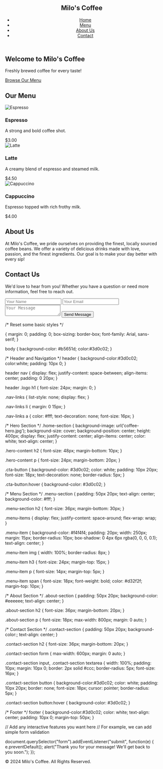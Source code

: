 <!-- Navigation -->
<header>
    <nav>
        <div class="logo">
            <h1>Milo's Coffee</h1>
        </div>
        <ul class="nav-links">
            <li><a href="#home">Home</a></li>
            <li><a href="#menu">Menu</a></li>
            <li><a href="#about">About Us</a></li>
            <li><a href="#contact">Contact</a></li>
        </ul>
    </nav>
</header>

<!-- Home Section -->
<section id="home" class="home-section">
    <div class="hero-content">
        <h2>Welcome to Milo's Coffee</h2>
        <p>Freshly brewed coffee for every taste!</p>
        <a href="#menu" class="cta-button">Browse Our Menu</a>
    </div>
</section>

<!-- Menu Section -->
<section id="menu" class="menu-section">
    <h2>Our Menu</h2>
    <div class="menu-items">
        <div class="menu-item">
            <img src="coffee1.jpg" alt="Espresso">
            <h3>Espresso</h3>
            <p>A strong and bold coffee shot.</p>
            <span>$3.00</span>
        </div>
        <div class="menu-item">
            <img src="coffee2.jpg" alt="Latte">
            <h3>Latte</h3>
            <p>A creamy blend of espresso and steamed milk.</p>
            <span>$4.50</span>
        </div>
        <div class="menu-item">
            <img src="coffee3.jpg" alt="Cappuccino">
            <h3>Cappuccino</h3>
            <p>Espresso topped with rich frothy milk.</p>
            <span>$4.00</span>
        </div>
    </div>
</section>

<!-- About Us Section -->
<section id="about" class="about-section">
    <h2>About Us</h2>
    <p>At Milo's Coffee, we pride ourselves on providing the finest, locally sourced coffee beans. We offer a variety of delicious drinks made with love, passion, and the finest ingredients. Our goal is to make your day better with every sip!</p>
</section>

<!-- Contact Section -->
<section id="contact" class="contact-section">
    <h2>Contact Us</h2>
    <p>We'd love to hear from you! Whether you have a question or need more information, feel free to reach out.</p>
    <form action="#" method="post">
        <input type="text" name="name" placeholder="Your Name" required>
        <input type="email" name="email" placeholder="Your Email" required>
        <textarea name="message" placeholder="Your Message" required></textarea>
        <button type="submit" class="cta-button">Send Message</button>
    </form>
</section>

</body> </html>
/* Reset some basic styles */

{
margin: 0;
padding: 0;
box-sizing: border-box;
font-family: Arial, sans-serif;
}

body {
background-color: #b5651d;
color:#3d0c02;
}

/* Header and Navigation */
header {
background-color:#3d0c02;
color:white;
padding: 10px 0;
}

header nav {
display: flex;
justify-content: space-between;
align-items: center;
padding: 0 20px;
}

header .logo h1 {
font-size: 24px;
margin: 0;
}

.nav-links {
list-style: none;
display: flex;
}

.nav-links li {
margin: 0 15px;
}

.nav-links a {
color: #fff;
text-decoration: none;
font-size: 16px;
}

/* Hero Section */
.home-section {
background-image: url('coffee-hero.jpg');
background-size: cover;
background-position: center;
height: 400px;
display: flex;
justify-content: center;
align-items: center;
color: white;
text-align: center;
}

.hero-content h2 {
font-size: 48px;
margin-bottom: 10px;
}

.hero-content p {
font-size: 24px;
margin-bottom: 20px;
}

.cta-button {
background-color: #3d0c02;
color: white;
padding: 10px 20px;
font-size: 18px;
text-decoration: none;
border-radius: 5px;
}

.cta-button:hover {
background-color: #3d0c02;
}

/* Menu Section */
.menu-section {
padding: 50px 20px;
text-align: center;
background-color: #fff;
}

.menu-section h2 {
font-size: 36px;
margin-bottom: 30px;
}

.menu-items {
display: flex;
justify-content: space-around;
flex-wrap: wrap;
}

.menu-item {
background-color: #f4f4f4;
padding: 20px;
width: 250px;
margin: 15px;
border-radius: 10px;
box-shadow: 0 4px 6px rgba(0, 0, 0, 0.1);
text-align: center;
}

.menu-item img {
width: 100%;
border-radius: 8px;
}

.menu-item h3 {
font-size: 24px;
margin-top: 15px;
}

.menu-item p {
font-size: 14px;
margin-top: 5px;
}

.menu-item span {
font-size: 18px;
font-weight: bold;
color: #d32f2f;
margin-top: 10px;
}

/* About Section */
.about-section {
padding: 50px 20px;
background-color: #eeeeee;
text-align: center;
}

.about-section h2 {
font-size: 36px;
margin-bottom: 20px;
}

.about-section p {
font-size: 18px;
max-width: 800px;
margin: 0 auto;
}

/* Contact Section */
.contact-section {
padding: 50px 20px;
background-color:;
text-align: center;
}

.contact-section h2 {
font-size: 36px;
margin-bottom: 20px;
}

.contact-section form {
max-width: 600px;
margin: 0 auto;
}

.contact-section input, .contact-section textarea {
width: 100%;
padding: 10px;
margin: 10px 0;
border: 2px solid #ccc;
border-radius: 5px;
font-size: 16px;
}

.contact-section button {
background-color:#3d0c02;
color: white;
padding: 10px 20px;
border: none;
font-size: 18px;
cursor: pointer;
border-radius: 5px;
}

.contact-section button:hover {
background-color: #3d0c02;
}

/* Footer */
footer {
background-color:#3d0c02;
color: white;
text-align: center;
padding: 10px 0;
margin-top: 50px;
}

// Add any interactive features you want here
// For example, we can add simple form validation

document.querySelector("form").addEventListener("submit", function(e) {
e.preventDefault();
alert("Thank you for your message! We'll get back to you soon.");
});
<!-- Footer -->
<footer>
    <p>&copy; 2024 Milo's Coffee. All Rights Reserved.</p>
</footer>

<script src="script.js"></script>
